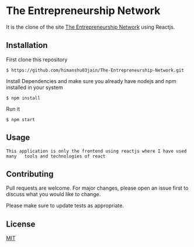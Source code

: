 # The Entrepreneurship Network

It is the clone of the site [The Entrepreneurship Network](https://www.entrepreneurshipnetwork.net/) using Reactjs.

## Installation

First clone this repository

` $ https://github.com/himanshu03jain/The-Entrepreneurship-Network.git `

Install Dependencies and make sure you already have nodejs and npm installed in your system

` $ npm install `

Run it

` $ npm start `

## Usage
`This application is only the frontend using reactjs where I have used many  
 tools and technologies of react`

## Contributing
Pull requests are welcome. For major changes, please open an issue first to discuss what you would like to change.

Please make sure to update tests as appropriate.

## License
[MIT](https://choosealicense.com/licenses/mit/)